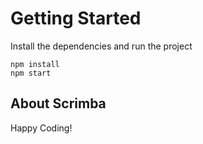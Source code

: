 # Getting Started
Install the dependencies and run the project
```
npm install
npm start
```

## About Scrimba


Happy Coding!
